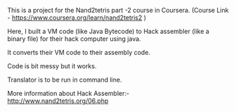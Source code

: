 This is a project for the Nand2tetris part -2 course in Coursera. (Course Link - https://www.coursera.org/learn/nand2tetris2 )

Here, I built a VM code (like Java Bytecode) to Hack assembler (like a binary file) for their hack computer using java.

It converts their VM code to their assembly code.

Code is bit messy but it works.

Translator is to be run in command line.

More information about Hack Assembler:- http://www.nand2tetris.org/06.php
